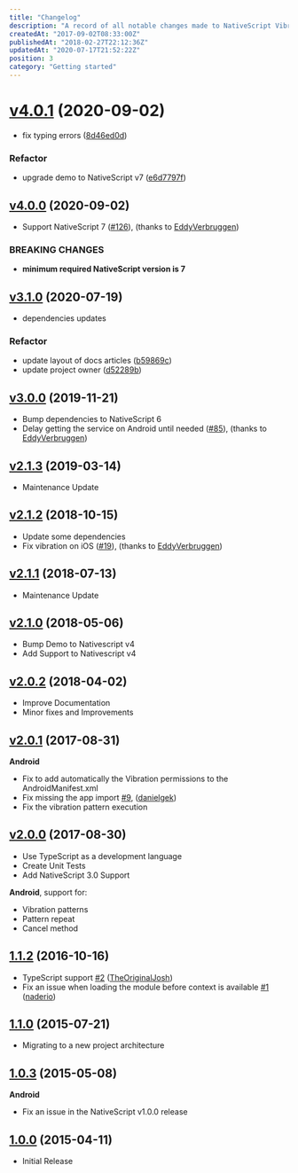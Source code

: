 ```yaml
---
title: "Changelog"
description: "A record of all notable changes made to NativeScript Vibrate."
createdAt: "2017-09-02T08:33:00Z"
publishedAt: "2018-02-27T22:12:36Z"
updatedAt: "2020-07-17T21:52:22Z"
position: 3
category: "Getting started"
---
```


# [v4.0.1](https://github.com/juliomrqz/nativescript-vibrate/compare/v4.0.0...v4.0.1) (2020-09-02)

* fix typing errors ([8d46ed0d](https://github.com/juliomrqz/nativescript-vibrate/commit/8d46ed0dea82818601bd8df2bf5daea5aa13e315))

### Refactor

* upgrade demo to NativeScript v7 ([e6d7797f](https://github.com/juliomrqz/nativescript-vibrate/commit/e6d7797fb81a8b0b9af221c423012a5eba381487))


## [v4.0.0](https://github.com/juliomrqz/nativescript-vibrate/compare/v3.1.0...v4.0.0) (2020-09-02)

- Support NativeScript 7 ([#126](https://github.com/juliomrqz/nativescript-vibrate/pull/126)), (thanks to [EddyVerbruggen](https://github.com/EddyVerbruggen))

### BREAKING CHANGES

* **minimum required NativeScript version is 7**


## [v3.1.0](https://github.com/juliomrqz/nativescript-vibrate/compare/v3.0.0...v3.1.0) (2020-07-19)

* dependencies updates

### Refactor

* update layout of docs articles ([b59869c](https://github.com/juliomrqz/nativescript-vibrate/commit/b59869c01ad101e78f49ae4d32b5b499ce4c82c9))
* update project owner ([d52289b](https://github.com/juliomrqz/nativescript-vibrate/commit/d52289b83ccb876924419bd5ea09e5c783581aa6))



## [v3.0.0](https://github.com/juliomrqz/nativescript-vibrate/tree/v3.0.0) (2019-11-21)

- Bump dependencies to NativeScript 6
- Delay getting the service on Android until needed ([#85](https://github.com/juliomrqz/nativescript-vibrate/pull/85)), (thanks to [EddyVerbruggen](https://github.com/EddyVerbruggen))


## [v2.1.3](https://github.com/juliomrqz/nativescript-vibrate/tree/v2.1.3) (2019-03-14)

- Maintenance Update

## [v2.1.2](https://github.com/juliomrqz/nativescript-vibrate/tree/v2.1.2) (2018-10-15)

- Update some dependencies
- Fix vibration on iOS ([#19](https://github.com/juliomrqz/nativescript-vibrate/pull/19)), (thanks to [EddyVerbruggen](https://github.com/EddyVerbruggen))

## [v2.1.1](https://github.com/juliomrqz/nativescript-vibrate/tree/v2.1.1) (2018-07-13)

- Maintenance Update

## [v2.1.0](https://github.com/juliomrqz/nativescript-vibrate/tree/v2.1.0) (2018-05-06)

- Bump Demo to Nativescript v4
- Add Support to Nativescript v4

## [v2.0.2](https://github.com/juliomrqz/nativescript-vibrate/tree/v2.0.2) (2018-04-02)

- Improve Documentation
- Minor fixes and Improvements

## [v2.0.1](https://github.com/juliomrqz/nativescript-vibrate/tree/v2.0.1) (2017-08-31)

**Android**
- Fix to add automatically the Vibration permissions to the AndroidManifest.xml
- Fix missing the app import [#9](https://github.com/juliomrqz/nativescript-vibrate/pull/9), ([danielgek](https://github.com/danielgek))
- Fix the vibration pattern execution

## [v2.0.0](https://github.com/juliomrqz/nativescript-vibrate/tree/v2.0.0) (2017-08-30)

- Use TypeScript as a development language
- Create Unit Tests
- Add NativeScript 3.0 Support

**Android**, support for:
- Vibration patterns
- Pattern repeat
- Cancel method

## [1.1.2](https://github.com/juliomrqz/nativescript-vibrate/tree/1.1.2) (2016-10-16)
- TypeScript support [\#2](https://github.com/juliomrqz/nativescript-vibrate/pull/2) ([TheOriginalJosh](https://github.com/TheOriginalJosh))
- Fix an issue when loading the module before context is available [\#1](https://github.com/juliomrqz/nativescript-vibrate/pull/1) ([naderio](https://github.com/naderio))

## [1.1.0](https://github.com/juliomrqz/nativescript-vibrate/tree/1.1.0) (2015-07-21)
- Migrating to a new project architecture


## [1.0.3](https://github.com/juliomrqz/nativescript-vibrate/tree/1.0.3) (2015-05-08)
**Android**

- Fix an issue in the NativeScript v1.0.0 release

## [1.0.0](https://github.com/juliomrqz/nativescript-vibrate/tree/1.0.0) (2015-04-11)
- Initial Release
